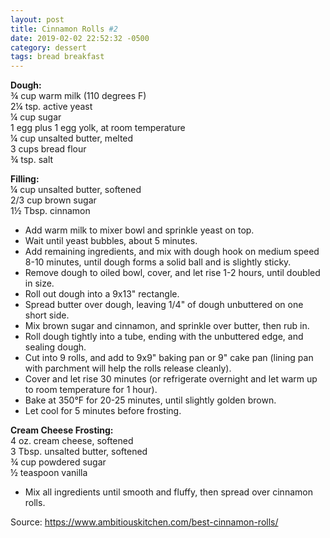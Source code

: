 ```yaml
---
layout: post
title: Cinnamon Rolls #2
date: 2019-02-02 22:52:32 -0500
category: dessert
tags: bread breakfast
---
```

<p><strong>Dough:</strong><br />¾ cup warm milk (110 degrees F)<br />2¼ tsp. active yeast<br />¼ cup sugar<br />1 egg plus 1 egg yolk, at room temperature<br />¼ cup unsalted butter, melted<br />3 cups bread flour<br />¾ tsp. salt</p>
<p><strong>Filling:</strong><br />¼ cup unsalted butter, softened<br />2/3 cup brown sugar<br />1½ Tbsp. cinnamon</p>
<ul>
<li>Add warm milk to mixer bowl and sprinkle yeast on top.</li>
<li>Wait until yeast bubbles, about 5 minutes.</li>
<li>Add remaining ingredients, and mix with dough hook on medium speed 8-10 minutes, until dough forms a solid ball and is slightly sticky.</li>
<li>Remove dough to oiled bowl, cover, and let rise 1-2 hours, until doubled in size.</li>
<li>Roll out dough into a 9x13" rectangle.</li>
<li>Spread butter over dough, leaving 1/4" of dough unbuttered on one short side.</li>
<li>Mix brown sugar and cinnamon, and sprinkle over butter, then rub in.</li>
<li>Roll dough tightly into a tube, ending with the unbuttered edge, and sealing dough.</li>
<li>Cut into 9 rolls, and add to 9x9" baking pan or 9" cake pan (lining pan with parchment will help the rolls release cleanly).</li>
<li>Cover and let rise 30 minutes (or refrigerate overnight and let warm up to room temperature for 1 hour).</li>
<li>Bake at 350°F for 20-25 minutes, until slightly golden brown.</li>
<li>Let cool for 5 minutes before frosting.</li>
</ul>
<p><strong>Cream Cheese Frosting:</strong><br />4 oz. cream cheese, softened<br />3 Tbsp. unsalted butter, softened<br />¾ cup powdered sugar<br />½ teaspoon vanilla</p>
<ul>
<li>Mix all ingredients until smooth and fluffy, then spread over cinnamon rolls.</li>
</ul>
<!-- wp:paragraph -->
<p>Source: <a href="https://www.ambitiouskitchen.com/best-cinnamon-rolls/">https://www.ambitiouskitchen.com/best-cinnamon-rolls/</a> </p>
<!-- /wp:paragraph -->
